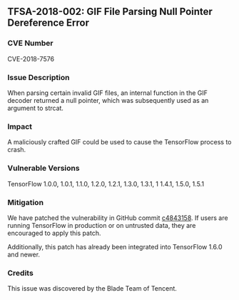 ## TFSA-2018-002: GIF File Parsing Null Pointer Dereference Error

### CVE Number

CVE-2018-7576

### Issue Description

When parsing certain invalid GIF files, an internal function in the GIF decoder
returned a null pointer, which was subsequently used as an argument to strcat.

### Impact

A maliciously crafted GIF could be used to cause the TensorFlow process to
crash.

### Vulnerable Versions

TensorFlow 1.0.0, 1.0.1, 1.1.0, 1.2.0, 1.2.1, 1.3.0, 1.3.1, 1 1.4.1, 1.5.0, 1.5.1

### Mitigation

We have patched the vulnerability in GitHub commit
[c4843158](https://github.com/galeone/tensorflow/commit/c48431588e7cf8aff61d4c299231e3e925144df8).
If users are running TensorFlow in production or on untrusted data, they are
encouraged to apply this patch.

Additionally, this patch has already been integrated into TensorFlow 1.6.0 and
newer.

### Credits

This issue was discovered by the Blade Team of Tencent.
